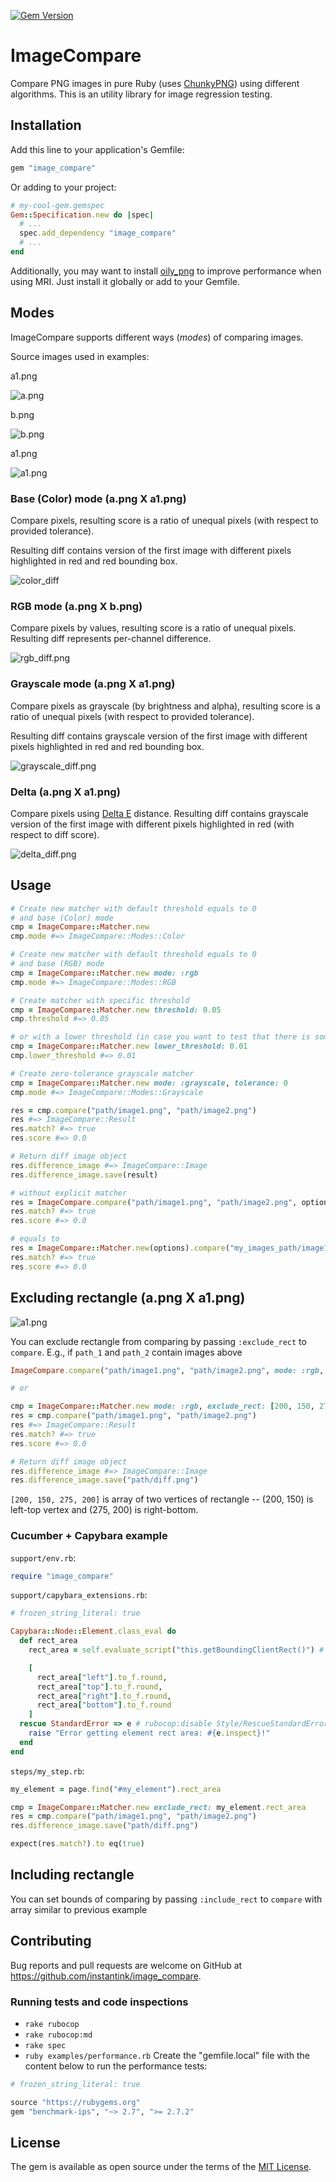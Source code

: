 [![Gem Version](https://d25lcipzij17d.cloudfront.net/badge.svg?id=rb&r=r&type=6e&v=1.0.3&x2=0)](https://rubygems.org/gems/image_compare)

# ImageCompare

Compare PNG images in pure Ruby (uses [ChunkyPNG](https://github.com/wvanbergen/chunky_png)) using different algorithms.
This is an utility library for image regression testing.

## Installation

Add this line to your application's Gemfile:

```ruby
gem "image_compare"
```

Or adding to your project:

```ruby
# my-cool-gem.gemspec
Gem::Specification.new do |spec|
  # ...
  spec.add_dependency "image_compare"
  # ...
end
```

Additionally, you may want to install [oily_png](https://github.com/wvanbergen/oily_png) to improve performance when using MRI. Just install it globally or add to your Gemfile.

## Modes

ImageCompare supports different ways (_modes_) of comparing images.

Source images used in examples:

a1.png

<img alt="a.png" src="spec/fixtures/a.png" />

b.png

<img alt="b.png" src="spec/fixtures/b.png" />

a1.png

<img alt="a1.png" src="spec/fixtures/a1.png" />

### Base (Color) mode (a.png X a1.png)

Compare pixels, resulting score is a ratio of unequal pixels (with respect to provided tolerance).

Resulting diff contains version of the first image with different pixels highlighted in red and red bounding box.

<img alt="color_diff" src="spec/fixtures/color_diff.png" />

### RGB mode (a.png X b.png)

Compare pixels by values, resulting score is a ratio of unequal pixels.
Resulting diff represents per-channel difference.

<img alt="rgb_diff.png" src="spec/fixtures/rgb_diff.png" />

### Grayscale mode (a.png X a1.png)

Compare pixels as grayscale (by brightness and alpha), resulting score is a ratio of unequal pixels (with respect to provided tolerance).

Resulting diff contains grayscale version of the first image with different pixels highlighted in red and red bounding box.

<img alt="grayscale_diff.png" src="spec/fixtures/grayscale_diff.png" />

### Delta (a.png X a1.png)

Compare pixels using [Delta E](https://en.wikipedia.org/wiki/Color_difference) distance.
Resulting diff contains grayscale version of the first image with different pixels highlighted in red (with respect to diff score).

<img alt="delta_diff.png" src="spec/fixtures/delta_diff.png" />

## Usage

```ruby
# Create new matcher with default threshold equals to 0
# and base (Color) mode
cmp = ImageCompare::Matcher.new
cmp.mode #=> ImageCompare::Modes::Color

# Create new matcher with default threshold equals to 0
# and base (RGB) mode
cmp = ImageCompare::Matcher.new mode: :rgb
cmp.mode #=> ImageCompare::Modes::RGB

# Create matcher with specific threshold
cmp = ImageCompare::Matcher.new threshold: 0.05
cmp.threshold #=> 0.05

# or with a lower threshold (in case you want to test that there is some difference)
cmp = ImageCompare::Matcher.new lower_threshold: 0.01
cmp.lower_threshold #=> 0.01

# Create zero-tolerance grayscale matcher
cmp = ImageCompare::Matcher.new mode: :grayscale, tolerance: 0
cmp.mode #=> ImageCompare::Modes::Grayscale

res = cmp.compare("path/image1.png", "path/image2.png")
res #=> ImageCompare::Result
res.match? #=> true
res.score #=> 0.0

# Return diff image object
res.difference_image #=> ImageCompare::Image
res.difference_image.save(result)

# without explicit matcher
res = ImageCompare.compare("path/image1.png", "path/image2.png", options)
res.match? #=> true
res.score #=> 0.0

# equals to
res = ImageCompare::Matcher.new(options).compare("my_images_path/image1.png", "my_images_path/image2.png")
res.match? #=> true
res.score #=> 0.0
```

## Excluding rectangle (a.png X a1.png)

<img alt="a1.png" src="spec/fixtures/rgb_exclude_rect.png" />

You can exclude rectangle from comparing by passing `:exclude_rect` to `compare`.
E.g., if `path_1` and `path_2` contain images above
```ruby
ImageCompare.compare("path/image1.png", "path/image2.png", mode: :rgb, exclude_rect: [200, 150, 275, 200]).match? # => true

# or

cmp = ImageCompare::Matcher.new mode: :rgb, exclude_rect: [200, 150, 275, 200]
res = cmp.compare("path/image1.png", "path/image2.png")
res #=> ImageCompare::Result
res.match? #=> true
res.score #=> 0.0

# Return diff image object
res.difference_image #=> ImageCompare::Image
res.difference_image.save("path/diff.png")
```
`[200, 150, 275, 200]` is array of two vertices of rectangle -- (200, 150) is left-top vertex and (275, 200) is right-bottom.

### Cucumber + Capybara example
`support/env.rb`:
```ruby
require "image_compare"
```

`support/capybara_extensions.rb`:
```ruby
# frozen_string_literal: true

Capybara::Node::Element.class_eval do
  def rect_area
    rect_area = self.evaluate_script("this.getBoundingClientRect()") # rubocop:disable Style/RedundantSelf

    [
      rect_area["left"].to_f.round,
      rect_area["top"].to_f.round,
      rect_area["right"].to_f.round,
      rect_area["bottom"].to_f.round
    ]
  rescue StandardError => e # rubocop:disable Style/RescueStandardError
    raise "Error getting element rect area: #{e.inspect}!"
  end
end
```

`steps/my_step.rb`:
```ruby
my_element = page.find("#my_element").rect_area

cmp = ImageCompare::Matcher.new exclude_rect: my_element.rect_area
res = cmp.compare("path/image1.png", "path/image2.png")
res.difference_image.save("path/diff.png")

expect(res.match?).to eq(true)
```

## Including rectangle

You can set bounds of comparing by passing `:include_rect` to `compare` with array similar to previous example

## Contributing

Bug reports and pull requests are welcome on GitHub at https://github.com/instantink/image_compare.

### Running tests and code inspections

- `rake rubocop`
- `rake rubocop:md`
- `rake spec`
- `ruby examples/performance.rb` Create the "gemfile.local" file with the content below to run the performance tests:
```ruby
# frozen_string_literal: true

source "https://rubygems.org"
gem "benchmark-ips", "~> 2.7", ">= 2.7.2"
```


## License

The gem is available as open source under the terms of the [MIT License](http://opensource.org/licenses/MIT).

